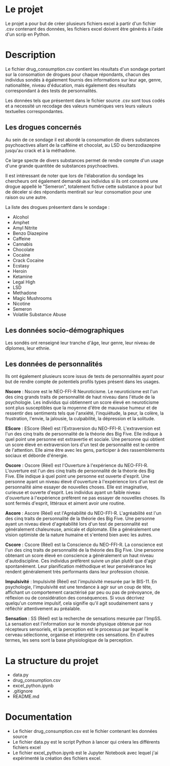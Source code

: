 # Le projet

Le projet a pour but de créer plusieurs fichiers excel à partir d'un fichier .csv contenant des données, les fichiers excel doivent être générés à l'aide d'un scrip en Python.

# Description 

Le fichier drug_consumption.csv contient les résultats d'un sondage portant sur la consomation de drogues pour chaque répondants, chacun des individus sondés à également fournis des informations sur leur age, genre, nationalitée, niveau d'éducation, mais également des résultats correspondant à des tests de personnalités. 

Les données tels que présentent dans le fichier source .csv sont tous codés et a necessité un recodage des valeurs numériques vers leurs valeurs textuelles correspondantes. 

## Les drogues concernés

Au sein de ce sondage il est abordé la consomation de divers substances psychoactives allant de la cafféine et chocolat, au LSD ou benzodiazepine jusqu'au crack et à la méthadone. 

Ce large specte de divers substances permet de rendre compte d'un usage d'une grande quantitée de substances psychoactives.

Il est intéressant de noter que lors de l'élaboration du sondage les chercheurs ont également demandé aux individus si ils ont consomé une drogue appellé le "Semeron", totalement fictive cette substance à pour but de déceler si des répondants mentirait sur leur consomation pour une raison ou une autre. 

La liste des drogues présentent dans le sondage : 
- Alcohol
- Amphet
- Amyl Nitrite 
- Benzo Diazepine
- Caffeine
- Cannabis 
- Chocolate 
- Cocaine
- Crack Cocaine
- Ecstasy
- Heroin
- Ketamine
- Legal High
- LSD
- Methadone
- Magic Mushrooms
- Nicotine 
- Semeron
- Volatile Substance Abuse 


## Les données socio-démographiques

Les sondés ont renseigné leur tranche d'âge, leur genre, leur niveau de dîplomes, leur ethnie.

## Les données de personnalités

Ils ont également plusieurs score issus de tests de personnalités ayant pour but de rendre compte de potentiels profils types présent dans les usages. 

**Nscore** : Nscore est le NEO-FFI-R Neuroticisme. Le neuroticisme est l'un des cinq grands traits de personnalité de haut niveau dans l'étude de la psychologie. Les individus qui obtiennent un score élevé en neuroticisme sont plus susceptibles que la moyenne d'être de mauvaise humeur et de ressentir des sentiments tels que l'anxiété, l'inquiétude, la peur, la colère, la frustration, l'envie, la jalousie, la culpabilité, la dépression et la solitude.

**EScore** : EScore (Réel) est l'Extraversion du NEO-FFI-R. L'extraversion est l'un des cinq traits de personnalité de la théorie des Big Five. Elle indique à quel point une personne est extravertie et sociale. Une personne qui obtient un score élevé en extraversion lors d'un test de personnalité est le centre de l'attention. Elle aime être avec les gens, participer à des rassemblements sociaux et déborde d'énergie.

**Oscore** : Oscore (Réel) est l'Ouverture à l'expérience du NEO-FFI-R. L'ouverture est l'un des cinq traits de personnalité de la théorie des Big Five. Elle indique à quel point une personne est ouverte d'esprit. Une personne ayant un niveau élevé d'ouverture à l'expérience lors d'un test de personnalité aime essayer de nouvelles choses. Elle est imaginative, curieuse et ouverte d'esprit. Les individus ayant un faible niveau d'ouverture à l'expérience préfèrent ne pas essayer de nouvelles choses. Ils sont fermés d'esprit, littéraux et aiment avoir une routine.

**Ascore** : Ascore (Réel) est l'Agréabilité du NEO-FFI-R. L'agréabilité est l'un des cinq traits de personnalité de la théorie des Big Five. Une personne ayant un niveau élevé d'agréabilité lors d'un test de personnalité est généralement chaleureuse, amicale et diplomate. Elle a généralement une vision optimiste de la nature humaine et s'entend bien avec les autres.

**Cscore** : Cscore (Réel) est la Conscience du NEO-FFI-R. La conscience est l'un des cinq traits de personnalité de la théorie des Big Five. Une personne obtenant un score élevé en conscience a généralement un haut niveau d'autodiscipline. Ces individus préfèrent suivre un plan plutôt que d'agir spontanément. Leur planification méthodique et leur persévérance les rendent généralement très performants dans leur profession choisie.

**Impulsivité** : Impulsivité (Réel) est l'impulsivité mesurée par le BIS-11. En psychologie, l'impulsivité est une tendance à agir sur un coup de tête, affichant un comportement caractérisé par peu ou pas de prévoyance, de réflexion ou de considération des conséquences. Si vous décrivez quelqu'un comme impulsif, cela signifie qu'il agit soudainement sans y réfléchir attentivement au préalable.

**Sensation** : SS (Réel) est la recherche de sensations mesurée par l'ImpSS. La sensation est l'information sur le monde physique obtenue par nos récepteurs sensoriels, et la perception est le processus par lequel le cerveau sélectionne, organise et interprète ces sensations. En d'autres termes, les sens sont la base physiologique de la perception.
# La structure du projet


- data.py
- drug_consumption.csv
- excel_python.ipynb
- .gitignore
- README.md

# Documentation
- Le fichier drug_consumption.csv est le fichier contenant les données source
- Le fichier data.py est le script Python à lancer qui créera les différents fichiers excel
- Le fichier excel_python.ipynb est le Jupyter Notebook avec lequel j'ai expérimenté la création des fichiers excel.
